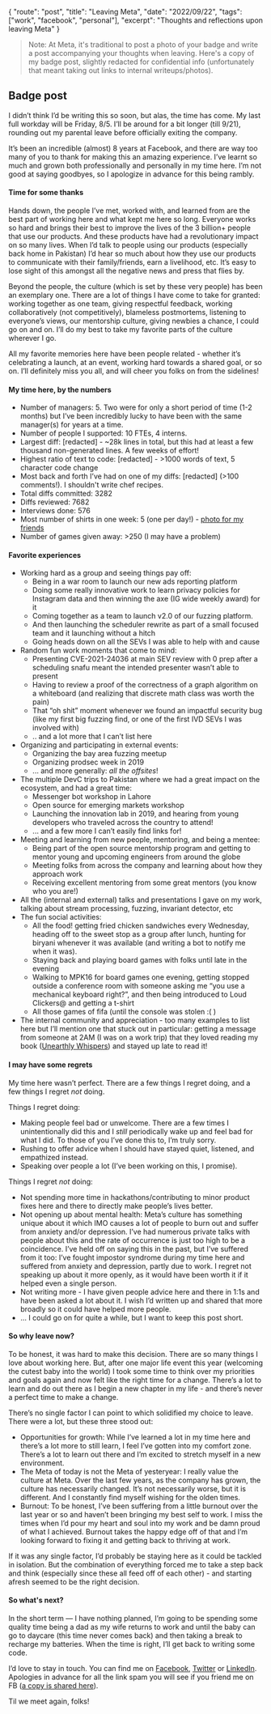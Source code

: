 {
    "route": "post",
    "title": "Leaving Meta",
    "date": "2022/09/22",
    "tags": ["work", "facebook", "personal"],
    "excerpt": "Thoughts and reflections upon leaving Meta"
}

> Note: At Meta, it's traditional to post a photo of your badge and write a post accompanying your thoughts when leaving. Here's a copy of my badge post, slightly redacted for confidential info (unfortunately that meant taking out links to internal writeups/photos).

## **Badge post**

I didn’t think I’d be writing this so soon, but alas, the time has come. My last full workday will be Friday, 8/5. I’ll be around for a bit longer (till 9/21), rounding out my parental leave before officially exiting the company.

It’s been an incredible (almost) 8 years at Facebook, and there are way too many of you to thank for making this an amazing experience. I’ve learnt so much and grown both professionally and personally in my time here. I’m not good at saying goodbyes, so I apologize in advance for this being rambly.

#### **Time for some thanks**

Hands down, the people I’ve met, worked with, and learned from are the best part of working here and what kept me here so long. Everyone works so hard and brings their best to improve the lives of the 3 billion+ people that use our products. And these products have had a revolutionary impact on so many lives. When I’d talk to people using our products (especially back home in Pakistan) I’d hear so much about how they use our products to communicate with their family/friends, earn a livelihood, etc. It’s easy to lose sight of this amongst all the negative news and press that flies by.

Beyond the people, the culture (which is set by these very people) has been an exemplary one. There are a lot of things I have come to take for granted: working together as one team, giving respectful feedback, working collaboratively (not competitively), blameless postmortems, listening to everyone’s views, our mentorship culture, giving newbies a chance, I could go on and on. I’ll do my best to take my favorite parts of the culture wherever I go.

All my favorite memories here have been people related - whether it’s celebrating a launch, at an event, working hard towards a shared goal, or so on. I’ll definitely miss you all, and will cheer you folks on from the sidelines!


#### **My time here, by the numbers**

* Number of managers: 5. Two were for only a short period of time (1-2 months) but I’ve been incredibly lucky to have been with the same manager(s) for years at a time.
* Number of people I supported: 10 FTEs, 4 interns.
* Largest diff: [redacted] - ~28k lines in total, but this had at least a few thousand non-generated lines. A few weeks of effort!
* Highest ratio of text to code: [redacted] - >1000 words of text, 5 character code change
* Most back and forth I’ve had on one of my diffs: [redacted] (>100 comments!). I shouldn't write chef recipes.
* Total diffs committed: 3282
* Diffs reviewed: 7682
* Interviews done: 576
* Most number of shirts in one week: 5 (one per day!) - [photo for my friends](https://www.facebook.com/m.hasnain.lakhani/posts/pfbid0ffB2TnZ7heCztftGewwhL43tTNw3CT1hnAvZPs4cJ9wEcWXf991PMsmQM9sUwjkBl)
* Number of games given away: >250 (I may have a problem)


#### **Favorite experiences**



* Working hard as a group and seeing things pay off:
    * Being in a war room to launch our new ads reporting platform
    * Doing some really innovative work to learn privacy policies for Instagram data and then winning the axe (IG wide weekly award) for it
    * Coming together as a team to launch v2.0 of our fuzzing platform.
    * And then launching the scheduler rewrite as part of a small focused team and it launching without a hitch
    * Going heads down on all the SEVs I was able to help with and cause
* Random fun work moments that come to mind:
    * Presenting CVE-2021-24036 at main SEV review with 0 prep after a scheduling snafu meant the intended presenter wasn’t able to present
    * Having to review a proof of the correctness of a graph algorithm on a whiteboard (and realizing that discrete math class was worth the pain)
    * That “oh shit” moment whenever we found an impactful security bug (like my first big fuzzing find, or one of the first IVD SEVs I was involved with)
    * .. and a lot more that I can’t list here
* Organizing and participating in external events:
    * Organizing the bay area fuzzing meetup
    * Organizing prodsec week in 2019
    * ... and more generally: *all the offsites*!
* The multiple DevC trips to Pakistan where we had a great impact on the ecosystem, and had a great time:
    * Messenger bot workshop in Lahore
    * Open source for emerging markets workshop
    * Launching the innovation lab in 2019, and hearing from young developers who traveled across the country to attend!
    * ... and a few more I can’t easily find links for!
* Meeting and learning from new people, mentoring, and being a mentee:
    * Being part of the open source mentorship program and getting to mentor young and upcoming engineers from around the globe
    * Meeting folks from across the company and learning about how they approach work
    * Receiving excellent mentoring from some great mentors (you know who you are!)
* All the (internal and external) talks and presentations I gave on my work, talking about stream processing, fuzzing, invariant detector, etc
* The fun social activities:
    * All the food! getting fried chicken sandwiches every Wednesday, heading off to the sweet stop as a group after lunch, hunting for biryani whenever it was available (and writing a bot to notify me when it was).
    * Staying back and playing board games with folks until late in the evening
    * Walking to MPK16 for board games one evening, getting stopped outside a conference room with someone asking me “you use a mechanical keyboard right?”, and then being introduced to Loud Clickers@ and getting a t-shirt
    * All those games of fifa (until the console was stolen :( )
* The internal community and appreciation - too many examples to list here but I’ll mention one that stuck out in particular: getting a message from someone at 2AM (I was on a work trip) that they loved reading my book ([Unearthly Whispers](https://amazon.com/Unearthly-Whispers-Hasnain-Lakhani-ebook/dp/B07H1N3MJB)) and stayed up late to read it!


#### **I may have some regrets**

My time here wasn’t perfect. There are a few things I regret doing, and a few things I regret _not_ doing.

Things I regret doing:

* Making people feel bad or unwelcome. There are a few times I unintentionally did this and I _still_ periodically wake up and feel bad for what I did. To those of you I’ve done this to, I’m truly sorry.
* Rushing to offer advice when I should have stayed quiet, listened, and empathized instead.
* Speaking over people a lot (I’ve been working on this, I promise).

Things I regret _not_ doing:

* Not spending more time in hackathons/contributing to minor product fixes here and there to directly make people’s lives better.
* Not opening up about mental health: Meta’s culture has something unique about it which IMO causes a lot of people to burn out and suffer from anxiety and/or depression. I’ve had numerous private talks with people about this and the rate of occurrence is just too high to be a coincidence. I’ve held off on saying this in the past, but I’ve suffered from it too: I’ve fought impostor syndrome during my time here and suffered from anxiety and depression, partly due to work. I regret not speaking up about it more openly, as it would have been worth it if it helped even a single person.
* Not writing more - I have given people advice here and there in 1:1s and have been asked a lot about it. I wish I’d written up and shared that more broadly so it could have helped more people.
* ... I could go on for quite a while, but I want to keep this post short.


#### **So why leave now?**

To be honest, it was hard to make this decision. There are so many things I love about working here. But, after one major life event this year (welcoming the cutest baby into the world) I took some time to think over my priorities and goals again and now felt like the right time for a change. There’s a lot to learn and do out there as I begin a new chapter in my life - and there’s never a perfect time to make a change.

There’s no single factor I can point to which solidified my choice to leave. There were a lot, but these three stood out:

* Opportunities for growth: While I’ve learned a lot in my time here and there’s a lot more to still learn, I feel I’ve gotten into my comfort zone. There’s a lot to learn out there and I’m excited to stretch myself in a new environment.
* The Meta of today is not the Meta of yesteryear: I really value the culture at Meta. Over the last few years, as the company has grown, the culture has necessarily changed. It’s not necessarily worse, but it is different. And I constantly find myself wishing for the olden times.
* Burnout: To be honest, I’ve been suffering from a little burnout over the last year or so and haven’t been bringing my best self to work. I miss the times when I’d pour my heart and soul into my work and be damn proud of what I achieved. Burnout takes the happy edge off of that and I’m looking forward to fixing it and getting back to thriving at work.

If it was any single factor, I’d probably be staying here as it could be tackled in isolation. But the combination of everything forced me to take a step back and think (especially since these all feed off of each other) - and starting afresh seemed to be the right decision.


#### **So what's next?**

In the short term — I have nothing planned, I’m going to be spending some quality time being a dad as my wife returns to work and until the baby can go to daycare (this time never comes back) and then taking a break to recharge my batteries. When the time is right, I’ll get back to writing some code.

I’d love to stay in touch. You can find me on [Facebook](https://www.facebook.com/m.hasnain.lakhani/), [Twitter](https://twitter.com/mhlakhani) or [LinkedIn](https://www.linkedin.com/in/mhlakhani/). Apologies in advance for all the link spam you will see if you friend me on FB ([a copy is shared here](https://reads.mhlakhani.com/)).

Til we meet again, folks!